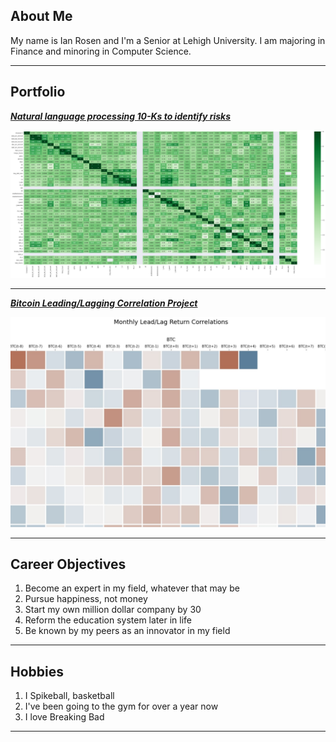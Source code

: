 ## About Me

My name is Ian Rosen and I'm a Senior at Lehigh University. I am majoring in Finance and minoring in Computer Science.
<!-- Upload your own photo and change the path -->

---

## Portfolio

<!-- You can link to other websites, PDFs in this repo, and other pages in this repo -->

_**[Natural language processing 10-Ks to identify risks](analysis_report)**_

<img src="images/output_32_1.png?raw=true"/>

---

_**[Bitcoin Leading/Lagging Correlation Project](Final_Report)**_

<img src="images/thumbnail.jpg?raw=true"/>

---

## Career Objectives

1. Become an expert in my field, whatever that may be
2. Pursue happiness, not money
3. Start my own million dollar company by 30
4. Reform the education system later in life
5. Be known by my peers as an innovator in my field

---

## Hobbies

1. I Spikeball, basketball
2. I've been going to the gym for over a year now
3. I love Breaking Bad

---
<!-- Remove above link if you don't want to attibute -->
